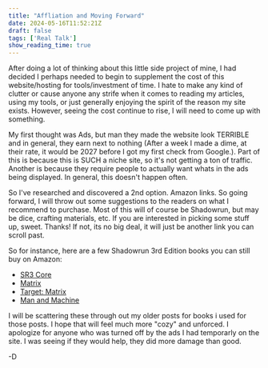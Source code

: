```yaml
---
title: "Affliation and Moving Forward"
date: 2024-05-16T11:52:21Z
draft: false
tags: ['Real Talk']
show_reading_time: true
---
```


After doing a lot of thinking about this little side project of mine, I had decided I perhaps needed to begin to supplement the cost of this website/hosting for tools/investment of time. I hate to make any kind of clutter or cause anyone any strife when it comes to reading my articles, using my tools, or just generally enjoying the spirit of the reason my site exists. However, seeing the cost continue to rise, I will need to come up with something.

My first thought was Ads, but man they made the website look TERRIBLE and in general, they earn next to nothing (After a week I made a dime, at their rate, it would be 2027 before I got my first check from Google.). Part of this is because this is SUCH a niche site, so it's not getting a ton of traffic. Another is because they require people to actually want whats in the ads being displayed. In general, this doesn't happen often.

So I've researched and discovered a 2nd option. Amazon links. So going forward, I will throw out some suggestions to the readers on what I recommend to purchase. Most of this will of course be Shadowrun, but may be dice, crafting materials, etc. If you are interested in picking some stuff up, sweet. Thanks! If not, its no big deal, it will just be another link you can scroll past.

So for instance, here are a few Shadowrun 3rd Edition books you can still buy on Amazon:
 - [SR3 Core](https://amzn.to/3WFuueI)
 - [Matrix](https://amzn.to/4amN9z5)
 - [Target: Matrix](https://amzn.to/3wu01Wp) 
 - [Man and Machine](https://amzn.to/4awBnm0)

I will be scattering these through out my older posts for books i used for those posts. I hope that will feel much more "cozy" and unforced. I apologize for anyone who was turned off by the ads I had temporarly on the site. I was seeing if they would help, they did more damage than good.

-D